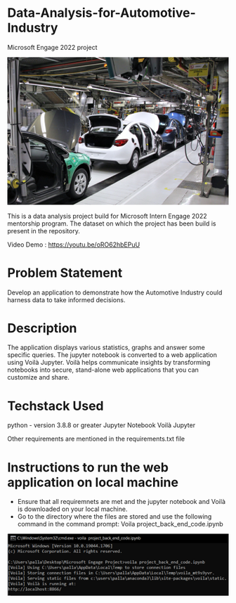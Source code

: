 # Data-Analysis-for-Automotive-Industry
Microsoft Engage 2022 project

![](images/automotive%20industry.jpg)

This is a data analysis project build for Microsoft Intern Engage 2022 mentorship program.
The dataset on which the project has been build is present in the repository.

Video Demo : https://youtu.be/oRO62hbEPuU

# **Problem Statement**
Develop an application to demonstrate how the Automotive Industry could harness data to take informed decisions.

# **Description**
The application displays various statistics, graphs and answer some specific queries. The jupyter notebook is converted to a web application using Voilà Jupyter. Voilà helps communicate insights by transforming notebooks into secure, stand-alone web applications that you can customize and share.

# **Techstack Used**
python - version 3.8.8 or greater
Jupyter Notebook
Voilà Jupyter

Other requirements are mentioned in the requirements.txt file

# **Instructions to run the web application on local machine**
* Ensure that all requiremnets are met and the jupyter notebook and Voilà is downloaded on your local machine.
* Go to the directory where the files are stored and use the following command in the command prompt: Voila project_back_end_code.ipynb

![](images/voila%20code.png)
